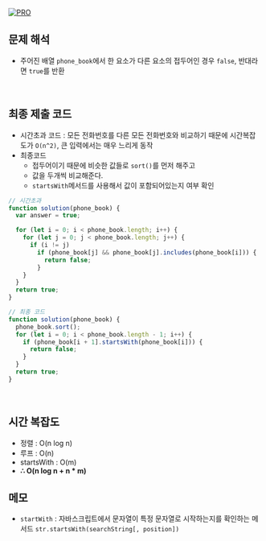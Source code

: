[![PRO]][Link]

## 문제 해석

- 주어진 배열 `phone_book`에서 한 요소가 다른 요소의 접두어인 경우 `false`, 반대라면 `true`를 반환

<br/>

## 최종 제출 코드

- 시간초과 코드 : 모든 전화번호를 다른 모든 전화번호와 비교하기 때문에 시간복잡도가 `O(n^2)`, 큰 입력에서는 매우 느리게 동작
- 최종코드
  - 접두어이기 때문에 비슷한 값들로 `sort()`를 먼저 해주고
  - 값을 두개씩 비교해준다.
  - `startsWith`메서드를 사용해서 값이 포함되어있는지 여부 확인

```js
// 시간초과
function solution(phone_book) {
  var answer = true;

  for (let i = 0; i < phone_book.length; i++) {
    for (let j = 0; j < phone_book.length; j++) {
      if (i != j)
        if (phone_book[j] && phone_book[j].includes(phone_book[i])) {
          return false;
        }
    }
  }
  return true;
}

// 최종 코드
function solution(phone_book) {
  phone_book.sort();
  for (let i = 0; i < phone_book.length - 1; i++) {
    if (phone_book[i + 1].startsWith(phone_book[i])) {
      return false;
    }
  }
  return true;
}
```

<br/>

## 시간 복잡도

- 정렬 : O(n log n)
- 루프 : O(n)
- startsWith : O(m)
- **∴ O(n log n + n \* m)**

## 메모

- `startWith` : 자바스크립트에서 문자열이 특정 문자열로 시작하는지를 확인하는 메서드 `str.startsWith(searchString[, position])`
<!---------------------------------------------------------------------------->

[PRO]: https://github.com/GoSSaChin/algorithm-js/assets/107768516/67c43b52-bc3f-4571-a249-5519021afbb0
[Link]: https://school.programmers.co.kr/learn/courses/30/lessons/42577
